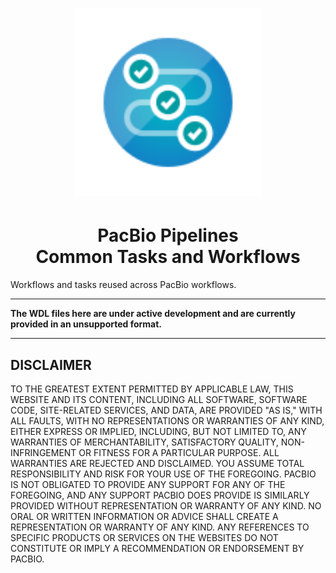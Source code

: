 <h1 align="center"><img width="300px" src="./images/logo_wdl_workflows.svg" alt="PacBio Pipelines - Common Tasks and Workflows"/></h1>

<h1 align="center">PacBio Pipelines<br/>Common Tasks and Workflows</h1>

Workflows and tasks reused across PacBio workflows.

---

**The WDL files here are under active development and are currently provided in an unsupported format.**

---

## DISCLAIMER

TO THE GREATEST EXTENT PERMITTED BY APPLICABLE LAW, THIS WEBSITE AND ITS CONTENT, INCLUDING ALL SOFTWARE, SOFTWARE CODE, SITE-RELATED SERVICES, AND DATA, ARE PROVIDED "AS IS," WITH ALL FAULTS, WITH NO REPRESENTATIONS OR WARRANTIES OF ANY KIND, EITHER EXPRESS OR IMPLIED, INCLUDING, BUT NOT LIMITED TO, ANY WARRANTIES OF MERCHANTABILITY, SATISFACTORY QUALITY, NON-INFRINGEMENT OR FITNESS FOR A PARTICULAR PURPOSE. ALL WARRANTIES ARE REJECTED AND DISCLAIMED. YOU ASSUME TOTAL RESPONSIBILITY AND RISK FOR YOUR USE OF THE FOREGOING. PACBIO IS NOT OBLIGATED TO PROVIDE ANY SUPPORT FOR ANY OF THE FOREGOING, AND ANY SUPPORT PACBIO DOES PROVIDE IS SIMILARLY PROVIDED WITHOUT REPRESENTATION OR WARRANTY OF ANY KIND. NO ORAL OR WRITTEN INFORMATION OR ADVICE SHALL CREATE A REPRESENTATION OR WARRANTY OF ANY KIND. ANY REFERENCES TO SPECIFIC PRODUCTS OR SERVICES ON THE WEBSITES DO NOT CONSTITUTE OR IMPLY A RECOMMENDATION OR ENDORSEMENT BY PACBIO.
